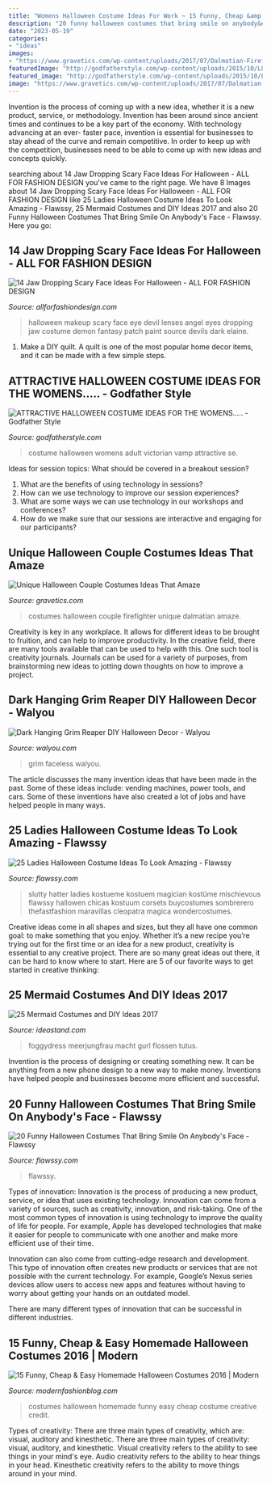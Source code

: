 ```yaml
---
title: "Womens Halloween Costume Ideas For Work ~ 15 Funny, Cheap &amp; Easy Homemade Halloween Costumes 2016"
description: "20 funny halloween costumes that bring smile on anybody&#039;s face"
date: "2023-05-19"
categories:
- "ideas"
images:
- "https://www.gravetics.com/wp-content/uploads/2017/07/Dalmatian-Firefighter.jpg"
featuredImage: "http://godfatherstyle.com/wp-content/uploads/2015/10/L85399_Victorian-Vamp-Adult-Costume.jpg"
featured_image: "http://godfatherstyle.com/wp-content/uploads/2015/10/L85399_Victorian-Vamp-Adult-Costume.jpg"
image: "https://www.gravetics.com/wp-content/uploads/2017/07/Dalmatian-Firefighter.jpg"
---
```



Invention is the process of coming up with a new idea, whether it is a new product, service, or methodology. Invention has been around since ancient times and continues to be a key part of the economy. With technology advancing at an ever- faster pace, invention is essential for businesses to stay ahead of the curve and remain competitive. In order to keep up with the competition, businesses need to be able to come up with new ideas and concepts quickly.

	

		
searching about 14 Jaw Dropping Scary Face Ideas For Halloween - ALL FOR FASHION DESIGN you've came to the right page. We have 8 Images about 14 Jaw Dropping Scary Face Ideas For Halloween - ALL FOR FASHION DESIGN like 25 Ladies Halloween Costume Ideas To Look Amazing - Flawssy, 25 Mermaid Costumes and DIY Ideas 2017 and also 20 Funny Halloween Costumes That Bring Smile On Anybody&#039;s Face - Flawssy. Here you go:
		
    
## 14 Jaw Dropping Scary Face Ideas For Halloween - ALL FOR FASHION DESIGN

<img loading=lazy src="https://allforfashiondesign.com/wp-content/uploads/2015/10/le-5-600x462.jpg" onerror="this.onerror=null;this.src='https://tse3.mm.bing.net/th?id=OIP.I2KcdKNv24hmpRYjvLQm_QHaFs&amp;pid=15.1';" alt="14 Jaw Dropping Scary Face Ideas For Halloween - ALL FOR FASHION DESIGN">

_Source: allforfashiondesign.com_

>halloween makeup scary face eye devil lenses angel eyes dropping jaw costume demon fantasy patch paint source devils dark elaine. 

	

1. Make a DIY quilt. A quilt is one of the most popular home decor items, and it can be made with a few simple steps.

    
## ATTRACTIVE HALLOWEEN COSTUME IDEAS FOR THE WOMENS..... - Godfather Style

<img loading=lazy src="http://godfatherstyle.com/wp-content/uploads/2015/10/L85399_Victorian-Vamp-Adult-Costume.jpg" onerror="this.onerror=null;this.src='https://tse3.mm.bing.net/th?id=OIP.HGbV2xfQt-uBMz9cpVrnbQHaLO&amp;pid=15.1';" alt="ATTRACTIVE HALLOWEEN COSTUME IDEAS FOR THE WOMENS..... - Godfather Style">

_Source: godfatherstyle.com_

>costume halloween womens adult victorian vamp attractive se. 

	

Ideas for session topics: What should be covered in a breakout session?
1. What are the benefits of using technology in sessions? 
2. How can we use technology to improve our session experiences? 
3. What are some ways we can use technology in our workshops and conferences? 
4. How do we make sure that our sessions are interactive and engaging for our participants?

    
## Unique Halloween Couple Costumes Ideas That Amaze

<img loading=lazy src="https://www.gravetics.com/wp-content/uploads/2017/07/Dalmatian-Firefighter.jpg" onerror="this.onerror=null;this.src='https://tse2.mm.bing.net/th?id=OIP.2GyKmF6GvnY-WS6n4MIymwHaJ4&amp;pid=15.1';" alt="Unique Halloween Couple Costumes Ideas That Amaze">

_Source: gravetics.com_

>costumes halloween couple firefighter unique dalmatian amaze. 

	

Creativity is key in any workplace. It allows for different ideas to be brought to fruition, and can help to improve productivity. In the creative field, there are many tools available that can be used to help with this. One such tool is creativity journals. Journals can be used for a variety of purposes, from brainstorming new ideas to jotting down thoughts on how to improve a project.

    
## Dark Hanging Grim Reaper DIY Halloween Decor - Walyou

<img loading=lazy src="https://walyou.com/wp-content/uploads/2019/09/Dark-Hanging-Grim-Reaper-DIY-Halloween-Decor.jpg" onerror="this.onerror=null;this.src='https://tse2.mm.bing.net/th?id=OIP.hYceOXMQlqUziu1bc05w3AHaHa&amp;pid=15.1';" alt="Dark Hanging Grim Reaper DIY Halloween Decor - Walyou">

_Source: walyou.com_

>grim faceless walyou. 

	

The article discusses the many invention ideas that have been made in the past. Some of these ideas include: vending machines, power tools, and cars. Some of these inventions have also created a lot of jobs and have helped people in many ways.

    
## 25 Ladies Halloween Costume Ideas To Look Amazing - Flawssy

<img loading=lazy src="https://www.flawssy.com/wp-content/uploads/2016/05/slutty-halloween-costumes-Halloween-party-costume-ideas.jpg" onerror="this.onerror=null;this.src='https://tse2.mm.bing.net/th?id=OIP.VVCkYU8iSCaCyBbt8heTYAHaRc&amp;pid=15.1';" alt="25 Ladies Halloween Costume Ideas To Look Amazing - Flawssy">

_Source: flawssy.com_

>slutty hatter ladies kostueme kostuem magician kostüme mischievous flawssy hallowen chicas kostuum corsets buycostumes sombrerero thefastfashion maravillas cleopatra magica wondercostumes. 

	

Creative ideas come in all shapes and sizes, but they all have one common goal: to make something that you enjoy. Whether it’s a new recipe you’re trying out for the first time or an idea for a new product, creativity is essential to any creative project. There are so many great ideas out there, it can be hard to know where to start. Here are 5 of our favorite ways to get started in creative thinking: 

    
## 25 Mermaid Costumes And DIY Ideas 2017

<img loading=lazy src="https://ideastand.com/wp-content/uploads/2017/09/mermaid-costume-diy/13-mermaid-costume-diy-ideas-tutorials.jpg" onerror="this.onerror=null;this.src='https://tse4.mm.bing.net/th?id=OIP.gBM-xxMjWPYBX99MWDecWQHaLH&amp;pid=15.1';" alt="25 Mermaid Costumes and DIY Ideas 2017">

_Source: ideastand.com_

>foggydress meerjungfrau macht gurl flossen tutus. 

	

Invention is the process of designing or creating something new. It can be anything from a new phone design to a new way to make money. Inventions have helped people and businesses become more efficient and successful.

    
## 20 Funny Halloween Costumes That Bring Smile On Anybody&#039;s Face - Flawssy

<img loading=lazy src="https://www.flawssy.com/wp-content/uploads/2016/05/Funny-Kids-Halloween-Costume-Ideas.jpg" onerror="this.onerror=null;this.src='https://tse4.mm.bing.net/th?id=OIP.ggqLm7RwftH_E4BCbc93wAHaJi&amp;pid=15.1';" alt="20 Funny Halloween Costumes That Bring Smile On Anybody&#039;s Face - Flawssy">

_Source: flawssy.com_

>flawssy. 

	

Types of innovation:
Innovation is the process of producing a new product, service, or idea that uses existing technology. Innovation can come from a variety of sources, such as creativity, innovation, and risk-taking. 
One of the most common types of innovation is using technology to improve the quality of life for people. For example, Apple has developed technologies that make it easier for people to communicate with one another and make more efficient use of their time. 

Innovation can also come from cutting-edge research and development. This type of innovation often creates new products or services that are not possible with the current technology. For example, Google’s Nexus series devices allow users to access new apps and features without having to worry about getting your hands on an outdated model. 

There are many different types of innovation that can be successful in different industries.

    
## 15 Funny, Cheap &amp; Easy Homemade Halloween Costumes 2016 | Modern

<img loading=lazy src="http://modernfashionblog.com/wp-content/uploads/2016/08/15-Funny-Cheap-Easy-Homemade-Halloween-Costumes-2016-15.jpg" onerror="this.onerror=null;this.src='https://tse2.mm.bing.net/th?id=OIP.EGzWmFjy9CGj3SCA3IoAawHaJ4&amp;pid=15.1';" alt="15 Funny, Cheap &amp; Easy Homemade Halloween Costumes 2016 | Modern">

_Source: modernfashionblog.com_

>costumes halloween homemade funny easy cheap costume creative credit. 

	

Types of creativity: There are three main types of creativity, which are: visual, auditory and kinesthetic.
There are three main types of creativity: visual, auditory, and kinesthetic. Visual creativity refers to the ability to see things in your mind's eye. Audio creativity refers to the ability to hear things in your head. Kinesthetic creativity refers to the ability to move things around in your mind.

